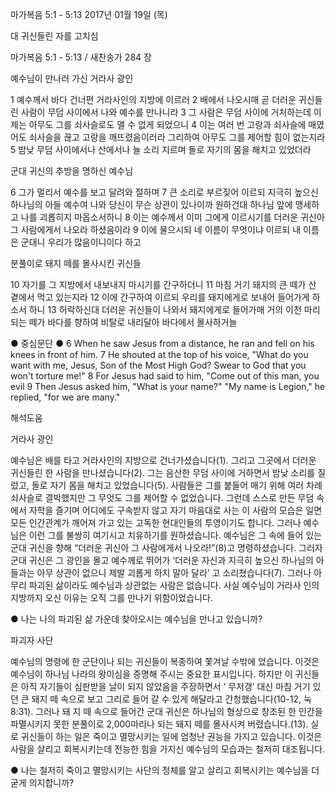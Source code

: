 마가복음 5:1 - 5:13 
2017년 01월 19일 (목)

대 귀신들린 자를 고치심



마가복음 5:1 - 5:13 / 새찬송가 284 장

예수님이 만나러 가신 거라사 광인

1 예수께서 바다 건너편 거라사인의 지방에 이르러 2 배에서 나오시매 곧 더러운 귀신들린 사람이 무덤 사이에서 나와 예수를 만나니라 3 그 사람은 무덤 사이에 거처하는데 이제는 아무도 그를 쇠사슬로도 맬 수 없게 되었으니 4 이는 여러 번 고랑과 쇠사슬에 매였어도 쇠사슬을 끊고 고랑을 깨뜨렸음이러라 그리하여 아무도 그를 제어할 힘이 없는지라 5 밤낮 무덤 사이에서나 산에서나 늘 소리 지르며 돌로 자기의 몸을 해치고 있었더라

군대 귀신의 추방을 명하신 예수님

6 그가 멀리서 예수를 보고 달려와 절하며 7 큰 소리로 부르짖어 이르되 지극히 높으신 하나님의 아들 예수여 나와 당신이 무슨 상관이 있나이까 원하건대 하나님 앞에 맹세하고 나를 괴롭히지 마옵소서하니 8 이는 예수께서 이미 그에게 이르시기를 더러운 귀신아 그 사람에게서 나오라 하셨음이라 9 이에 물으시되 네 이름이 무엇이냐 이르되 내 이름은 군대니 우리가 많음이니이다 하고

분풀이로 돼지 떼를 몰사시킨 귀신들

10 자기를 그 지방에서 내보내지 마시기를 간구하더니 11 마침 거기 돼지의 큰 떼가 산 곁에서 먹고 있는지라 12 이에 간구하여 이르되 우리를 돼지에게로 보내어 들어가게 하소서 하니 13 허락하신대 더러운 귀신들이 나와서 돼지에게로 들어가매 거의 이천 마리 되는 떼가 바다를 향하여 비탈로 내리달아 바다에서 몰사하거늘

● 중심문단 ● 6 When he saw Jesus from a distance, he ran and fell on his knees in front of him. 7 He shouted at the top of his voice, "What do you want with me, Jesus, Son of the Most High God? Swear to God that you won't torture me!" 8 For Jesus had said to him, "Come out of this man, you evil 9 Then Jesus asked him, "What is your name?" "My name is Legion," he replied, "for we are many."

해석도움




거라사 광인

예수님은 배를 타고 거라사인의 지방으로 건너가셨습니다(1). 그리고 그곳에서 더러운 귀신들린 한 사람을 만나셨습니다(2). 그는 음산한 무덤 사이에 거하면서 밤낮 소리를 질렀고, 돌로 자기 몸을 해치고 있었습니다(5). 사람들은 그를 붙들어 매기 위해 여러 차례 쇠사슬로 결박했지만 그 무엇도 그를 제어할 수 없었습니다. 그런데 스스로 만든 무덤 속에서 자학을 즐기며 어디에도 구속받지 않고 자기 마음대로 사는 이 사람의 모습은 일면 모든 인간관계가 깨어져 가고 있는 고독한 현대인들의 투영이기도 합니다. 그러나 예수님은 이런 그를 불쌍히 여기시고 치유하기를 원하셨습니다. 예수님은 그 속에 들어 있는 군대 귀신을 향해 “더러운 귀신아 그 사람에게서 나오라!”(8)고 명령하셨습니다. 그러자 군대 귀신은 그 광인을 몰고 예수께로 뛰어가 ‘더러운 자신과 지극히 높으신 하나님의 아들과는 아무 상관이 없으니 제발 괴롭게 하지 말아 달라’ 고 소리쳤습니다(7). 그러나 아무리 파괴된 삶이라도 예수님과 상관없는 사람은 없습니다. 사실 예수님이 거라사 인의 지방까지 오신 이유는 오직 그를 만나기 위함이었습니다.

● 나는 나의 파괴된 삶 가운데 찾아오시는 예수님을 만나고 있습니까?

파괴자 사단

예수님의 명령에 한 군단이나 되는 귀신들이 복종하여 쫓겨날 수밖에 었습니다. 이것은 예수님이 하나님 나라의 왕이심을 증명해 주시는 중요한 표시입니다. 하지만 이 귀신들은 아직 자기들이 심판받을 날이 되지 않았음을 주장하면서 ‘ 무저갱’ 대신 마침 거기 있던 큰 돼지 떼 속으로 보고 그리로 들어 갈 수 있게 해달라고 간청했습니다(10-12, 눅8:31). 그러나 돼 지 떼 속으로 들어간 군대 귀신은 하나님의 형상으로 창조된 한 인간을 파멸시키지 못한 분풀이로 2,000마리나 되는 돼지 떼를 몰사시켜 버렸습니다.(13). 실로 귀신들이 하는 일은 죽이고 멸망시키는 일에 엄청난 권능을 가지고 있습니다. 이것은 사람을 살리고 회복시키는데 전능한 힘을 가지신 예수님의 모습과는 철저히 대조됩니다.

● 나는 철저히 죽이고 멸망시키는 사단의 정체를 알고 살리고 회복시키는 예수님을 더 굳게 의지합니까?